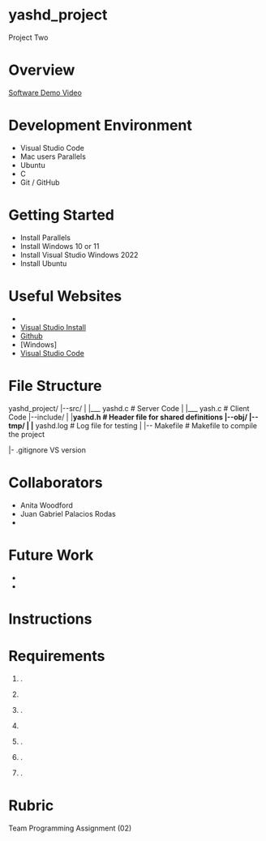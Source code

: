 # yashd_project

Project Two 

#

# Overview

<!-- {Important!  Do not say in this section that this is college assignment.  Talk about what you are trying to accomplish as a software engineer to further your learning.}

{Provide a description the software that you wrote to demonstrate the Java language.}-->




<!--{Describe your purpose for writing this software.}-->


<!---{Provide a link to your YouTube demonstration.  It should be a 4-5 minute demo of the software running and a walkthrough of the code.  Focus should be on sharing what you learned about the language syntax.}-->

[Software Demo Video]()

# Development Environment

<!--{Describe the tools that you used to develop the software}-->
* Visual Studio Code
* Mac users Parallels
* Ubuntu
* C 
* Git / GitHub
  
# Getting Started
* Install Parallels
* Install Windows 10 or 11
* Install Visual Studio Windows 2022
* Install Ubuntu

<!--{Describe the programming language that you used and any libraries.}-->

# Useful Websites

<!--{Make a list of websites that you found helpful in this project}-->
* 
* [Visual Studio Install](https://learn.microsoft.com/en-us/visualstudio/install/install-visual-studio?view=vs-2022)
*  [Github](https://github.com/)
*   [Windows]
* [Visual Studio Code](https://code.visualstudio.com/docs/languages/java)


# File Structure

yashd_project/
|--src/
|  |___ yashd.c  # Server Code
|  |___ yash.c   # Client Code
|--include/
|  |__yashd.h    # Header file for shared definitions
|--obj/
|--tmp/
|  |__ yashd.log # Log file for testing
|
|-- Makefile     # Makefile to compile the project 

|- .gitignore VS version



# Collaborators

* Anita Woodford 
* Juan Gabriel Palacios Rodas
*


# Future Work

<!--{{Make a list of things that you need to fix, improve, and add in the future.}-->
* 
* 

  
# Instructions


# Requirements
1. .<br>
    
2.  <br>
3. .
4. <br>
    
5. .
6. .<br>
    
8. .

# Rubric

Team Programming Assignment (02)

